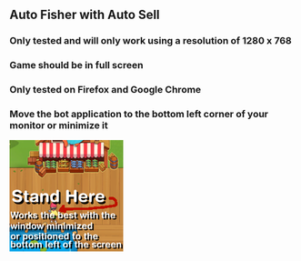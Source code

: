 <h2>Auto Fisher with Auto Sell</h2>
<h3>Only tested and will only work using a resolution of 1280 x 768</h3>
<h3>Game should be in full screen</h3>
<h3>Only tested on Firefox and Google Chrome</h3>
<h3> Move the bot application to the bottom left corner of your monitor or minimize it</h2>
<img src="https://github.com/twonklez/binary_for_fishingio_bot/blob/main/fishington_io_bot/images/auto_fisher_instructions.png?raw=true"/>

